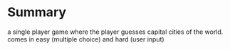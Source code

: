 # Summary
a single player game where the player guesses capital cities of the world. comes in easy (multiple choice) and hard (user input) 
